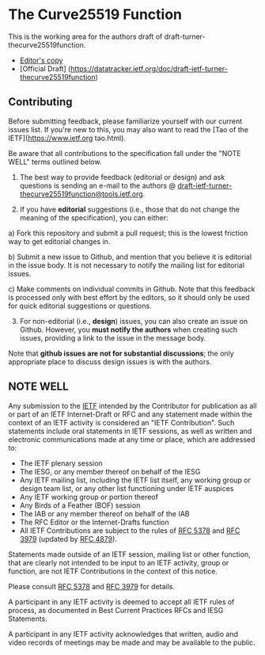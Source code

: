 # The Curve25519 Function

This is the working area for the authors draft of draft-turner-thecurve25519function.

* [Editor's copy](https://github.com/seanturner/draft-ietf-turner-thecurve25519function/blob/master/draft-ietf-turner-thecurve25519function.txt)
* [Official Draft] (https://datatracker.ietf.org/doc/draft-ietf-turner-thecurve25519function)


## Contributing

Before submitting feedback, please familiarize yourself with our current issues list. If you're new to this, you may also want to read the [Tao of the IETF](https://www.ietf.org tao.html).

Be aware that all contributions to the specification fall under the "NOTE WELL" terms outlined below.

1. The best way to provide feedback (editorial or design) and ask questions is sending an e-mail to the authors @ draft-ietf-turner-thecurve25519function@tools.ietf.org.

2. If you have **editorial** suggestions (i.e., those that do not change the
meaning of the specification), you can either:

  a) Fork this repository and submit a pull request; this is the lowest
  friction way to get editorial changes in.
  
  b) Submit a new issue to Github, and mention that you believe it is editorial
  in the issue body. It is not necessary to notify the mailing list for
  editorial issues.
  
  c) Make comments on individual commits in Github. Note that this feedback is
  processed only with best effort by the editors, so it should only be used for
  quick editorial suggestions or questions.

3. For non-editorial (i.e., **design**) issues, you can also create an issue on
Github. However, you **must notify the authors** when creating such issues,
providing a link to the issue in the message body.

  Note that **github issues are not for substantial discussions**; the only
  appropriate place to discuss design issues is with the authors.


## NOTE WELL

Any submission to the [IETF](https://www.ietf.org/) intended by the Contributor for publication as all or part of an IETF Internet-Draft or RFC and any statement made within the context of an IETF activity is considered an "IETF Contribution". Such statements include oral statements in IETF sessions, as well as written and electronic communications made at any time or place, which are addressed to:

 * The IETF plenary session
 * The IESG, or any member thereof on behalf of the IESG
 * Any IETF mailing list, including the IETF list itself, any working group 
   or design team list, or any other list functioning under IETF auspices
 * Any IETF working group or portion thereof
 * Any Birds of a Feather (BOF) session
 * The IAB or any member thereof on behalf of the IAB
 * The RFC Editor or the Internet-Drafts function
 * All IETF Contributions are subject to the rules of 
   [RFC 5378](https://datatracker.ietf.org/doc/rfc5378) and 
   [RFC 3979](https://datatracker.ietf.org/doc/rfc3979) 
   (updated by [RFC 4879](https://datatracker.ietf.org/doc/rfc4879)).

Statements made outside of an IETF session, mailing list or other function, that are clearly not intended to be input to an IETF activity, group or function, are not IETF Contributions in the context of this notice.

Please consult [RFC 5378](https://datatracker.ietf.org/doc/rfc5378) and [RFC 3979](https://datatracker.ietf.org/doc/rfc3979) for details.

A participant in any IETF activity is deemed to accept all IETF rules of process, as documented in Best Current Practices RFCs and IESG Statements.

A participant in any IETF activity acknowledges that written, audio and video records of meetings may be made and may be available to the public.